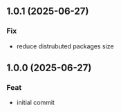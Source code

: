 ## 1.0.1 (2025-06-27)

### Fix

- reduce distrubuted packages size

## 1.0.0 (2025-06-27)

### Feat

- initial commit
